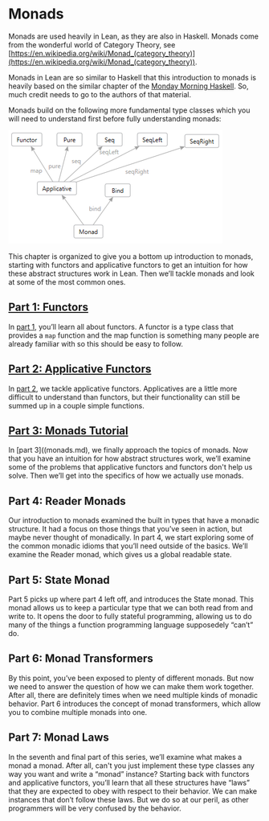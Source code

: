 # Monads

Monads are used heavily in Lean, as they are also in Haskell. Monads come from the wonderful world
of Category Theory, see
[https://en.wikipedia.org/wiki/Monad_(category_theory)](https://en.wikipedia.org/wiki/Monad_(category_theory)).

Monads in Lean are so similar to Haskell that this introduction to monads is heavily based on the
similar chapter of the [Monday Morning Haskell](https://mmhaskell.com/monads/). So,
much credit needs to go to the authors of that material.

Monads build on the following more fundamental type classes which you will need to understand
first before fully understanding monads:

![image](../images/monads.png)

This chapter is organized to give you a bottom up introduction to monads, starting with functors and
applicative functors to get an intuition for how these abstract structures work in Lean. Then we’ll
tackle monads and look at some of the most common ones.

## [Part 1: Functors](functors.lean.md)
In [part 1](functors.md), you’ll learn all about functors. A functor is a type class
that provides a `map` function and the map function is something many people are already familiar
with so this should be easy to follow.

## [Part 2: Applicative Functors](applicatives.lean.md)
In [part 2](applicative.md), we tackle applicative functors. Applicatives are a little
more difficult to understand than functors, but their functionality can still be summed up in a
couple simple functions.

## [Part 3: Monads Tutorial](monads.lean.md)
In [part 3]((monads.md), we finally approach the topics of monads. Now that you have an intuition
for how abstract structures work, we’ll examine some of the problems that applicative functors and
functors don't help us solve. Then we’ll get into the specifics of how we actually use monads.

## Part 4: Reader Monads
Our introduction to monads examined the built in types that have a monadic structure. It had a focus
on those things that you’ve seen in action, but maybe never thought of monadically. In part 4, we
start exploring some of the common monadic idioms that you’ll need outside of the basics. We’ll
examine the Reader monad, which gives us a global readable state.

## Part 5: State Monad
Part 5 picks up where part 4 left off, and introduces the State monad. This monad allows us to keep
a particular type that we can both read from and write to. It opens the door to fully stateful
programming, allowing us to do many of the things a function programming language supposedely
“can’t” do.

## Part 6: Monad Transformers
By this point, you’ve been exposed to plenty of different monads. But now we need to answer the
question of how we can make them work together. After all, there are definitely times when we need
multiple kinds of monadic behavior. Part 6 introduces the concept of monad transformers, which allow
you to combine multiple monads into one.

## Part 7: Monad Laws
In the seventh and final part of this series, we’ll examine what makes a monad a monad. After all,
can't you just implement these type classes any way you want and write a “monad” instance? Starting back
with functors and applicative functors, you’ll learn that all these structures have “laws” that they
are expected to obey with respect to their behavior. We can make instances that don’t follow these
laws. But we do so at our peril, as other programmers will be very confused by the behavior.